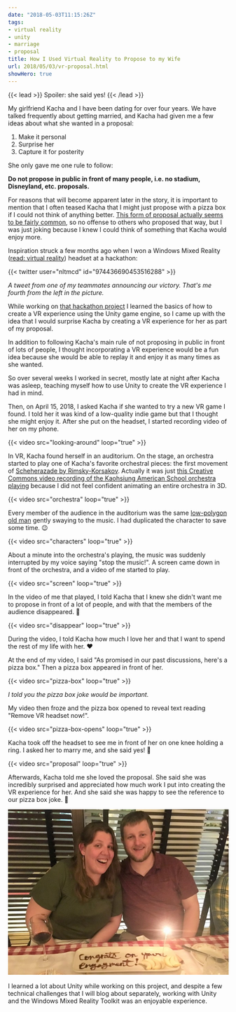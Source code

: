 ```yaml
---
date: "2018-05-03T11:15:26Z"
tags:
- virtual reality
- unity
- marriage
- proposal
title: How I Used Virtual Reality to Propose to my Wife
url: 2018/05/03/vr-proposal.html
showHero: true
---
```


{{< lead >}}
Spoiler: she said yes!
{{< /lead >}}

My girlfriend Kacha and I have been dating for over four years. We have talked frequently about getting married, and Kacha had given me a few ideas about what she wanted in a proposal:

1. Make it personal
2. Surprise her
3. Capture it for posterity

She only gave me one rule to follow:

**Do not propose in public in front of many people, i.e. no stadium, Disneyland, etc. proposals.**

For reasons that will become apparent later in the story, it is important to mention that I often teased Kacha that I might just propose with a pizza box if I could not think of anything better. [This form of proposal actually seems to be fairly common](https://www.womangettingmarried.com/pizza-marriage-proposals/), so no offense to others who proposed that way, but I was just joking because I knew I could think of something that Kacha would enjoy more.

Inspiration struck a few months ago when I won a Windows Mixed Reality ([read: virtual reality](https://www.theverge.com/2017/9/1/16232704/microsoft-windows-mixed-reality-headsets-controllers)) headset at a hackathon:

{{< twitter user="nltmcd" id="974436690453516288" >}}

_A tweet from one of my teammates announcing our victory. That's me fourth from the left in the picture._

While working on [that hackathon project](https://devpost.com/software/paint-mate-ar) I learned the basics of how to create a VR experience using the Unity game engine, so I came up with the idea that I would surprise Kacha by creating a VR experience for her as part of my proposal.

In addition to following Kacha's main rule of not proposing in public in front of lots of people, I thought incorporating a VR experience would be a fun idea because she would be able to replay it and enjoy it as many times as she wanted.

So over several weeks I worked in secret, mostly late at night after Kacha was asleep, teaching myself how to use Unity to create the VR experience I had in mind.

Then, on April 15, 2018, I asked Kacha if she wanted to try a new VR game I found. I told her it was kind of a low-quality indie game but that I thought she might enjoy it. After she put on the headset, I started recording video of her on my phone.

{{< video src="looking-around" loop="true" >}}

In VR, Kacha found herself in an auditorium. On the stage, an orchestra started to play one of Kacha's favorite orchestral pieces: the first movement of [Scheherazade by Rimsky-Korsakov](https://en.wikipedia.org/wiki/Scheherazade_%28Rimsky-Korsakov%29). Actually it was just [this Creative Commons video recording of the Kaohsiung American School orchestra playing](https://youtu.be/xszIc_NYalo?t=3m40s) because I did not feel confident animating an entire orchestra in 3D.

{{< video src="orchestra" loop="true" >}}

Every member of the audience in the auditorium was the same [low-polygon old man](https://www.cgtrader.com/free-3d-models/character/man/man-in-suit-f3d672f00f8cb4706839f2e12d2f3895) gently swaying to the music. I had duplicated the character to save some time. 😉

{{< video src="characters" loop="true" >}}

About a minute into the orchestra's playing, the music was suddenly interrupted by my voice saying "stop the music!". A screen came down in front of the orchestra, and a video of me started to play.

{{< video src="screen" loop="true" >}}

In the video of me that played, I told Kacha that I knew she didn't want me to propose in front of a lot of people, and with that the members of the audience disappeared. 💨

{{< video src="disappear" loop="true" >}}

During the video, I told Kacha how much I love her and that I want to spend the rest of my life with her. ❤️

At the end of my video, I said "As promised in our past discussions, here's a pizza box." Then a pizza box appeared in front of her.

{{< video src="pizza-box" loop="true" >}}

_I told you the pizza box joke would be important._

My video then froze and the pizza box opened to reveal text reading "Remove VR headset now!".

{{< video src="pizza-box-opens" loop="true" >}}

Kacha took off the headset to see me in front of her on one knee holding a ring. I asked her to marry me, and she said yes! 🎉

{{< video src="proposal" loop="true" >}}

Afterwards, Kacha told me she loved the proposal. She said she was incredibly surprised and appreciated how much work I put into creating the VR experience for her. And she said she was happy to see the reference to our pizza box joke. 🍕

![Picture of me and Kacha celebrating our engagement](engaged.jpg)

I learned a lot about Unity while working on this project, and despite a few technical challenges that I will blog about separately, working with Unity and the Windows Mixed Reality Toolkit was an enjoyable experience.
